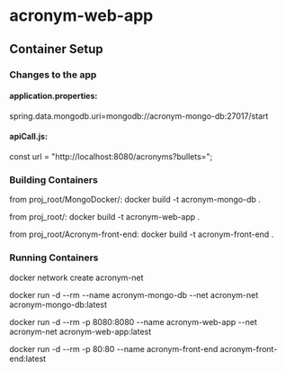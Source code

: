 # acronym-web-app

## Container Setup

### Changes to the app
#### application.properties:

spring.data.mongodb.uri=mongodb://acronym-mongo-db:27017/start

#### apiCall.js:

const url = "http://localhost:8080/acronyms?bullets=";

### Building Containers

from proj_root/MongoDocker/: docker build -t acronym-mongo-db .

from proj_root/: docker build -t acronym-web-app .

from proj_root/Acronym-front-end: docker build -t acronym-front-end .

### Running Containers

docker network create acronym-net

docker run -d --rm --name acronym-mongo-db --net acronym-net acronym-mongo-db:latest

docker run -d --rm -p 8080:8080 --name acronym-web-app --net acronym-net acronym-web-app:latest

docker run -d --rm -p 80:80 --name acronym-front-end acronym-front-end:latest
